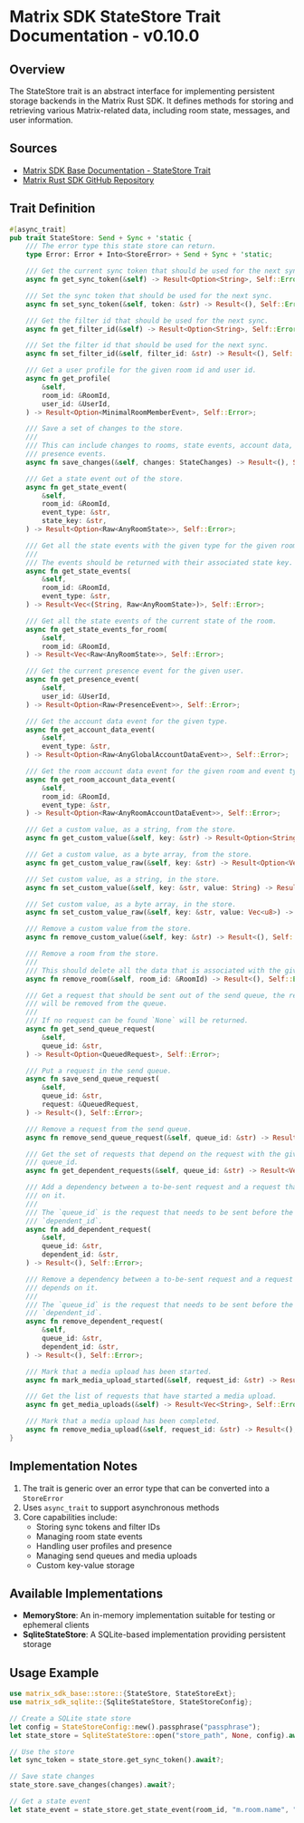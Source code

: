 # Matrix SDK StateStore Trait Documentation - v0.10.0

## Overview

The StateStore trait is an abstract interface for implementing persistent storage backends in the Matrix Rust SDK. It defines methods for storing and retrieving various Matrix-related data, including room state, messages, and user information.

## Sources

- [Matrix SDK Base Documentation - StateStore Trait](https://docs.rs/matrix-sdk-base/0.10.0/matrix_sdk_base/store/trait.StateStore.html)
- [Matrix Rust SDK GitHub Repository](https://github.com/matrix-org/matrix-rust-sdk/blob/main/crates/matrix-sdk-base/src/store/traits.rs)

## Trait Definition

```rust
#[async_trait]
pub trait StateStore: Send + Sync + 'static {
    /// The error type this state store can return.
    type Error: Error + Into<StoreError> + Send + Sync + 'static;

    /// Get the current sync token that should be used for the next sync.
    async fn get_sync_token(&self) -> Result<Option<String>, Self::Error>;

    /// Set the sync token that should be used for the next sync.
    async fn set_sync_token(&self, token: &str) -> Result<(), Self::Error>;

    /// Get the filter id that should be used for the next sync.
    async fn get_filter_id(&self) -> Result<Option<String>, Self::Error>;

    /// Set the filter id that should be used for the next sync.
    async fn set_filter_id(&self, filter_id: &str) -> Result<(), Self::Error>;

    /// Get a user profile for the given room id and user id.
    async fn get_profile(
        &self,
        room_id: &RoomId,
        user_id: &UserId,
    ) -> Result<Option<MinimalRoomMemberEvent>, Self::Error>;

    /// Save a set of changes to the store.
    ///
    /// This can include changes to rooms, state events, account data, and
    /// presence events.
    async fn save_changes(&self, changes: StateChanges) -> Result<(), Self::Error>;

    /// Get a state event out of the store.
    async fn get_state_event(
        &self,
        room_id: &RoomId,
        event_type: &str,
        state_key: &str,
    ) -> Result<Option<Raw<AnyRoomState>>, Self::Error>;

    /// Get all the state events with the given type for the given room.
    ///
    /// The events should be returned with their associated state key.
    async fn get_state_events(
        &self,
        room_id: &RoomId,
        event_type: &str,
    ) -> Result<Vec<(String, Raw<AnyRoomState>)>, Self::Error>;

    /// Get all the state events of the current state of the room.
    async fn get_state_events_for_room(
        &self,
        room_id: &RoomId,
    ) -> Result<Vec<Raw<AnyRoomState>>, Self::Error>;

    /// Get the current presence event for the given user.
    async fn get_presence_event(
        &self,
        user_id: &UserId,
    ) -> Result<Option<Raw<PresenceEvent>>, Self::Error>;

    /// Get the account data event for the given type.
    async fn get_account_data_event(
        &self,
        event_type: &str,
    ) -> Result<Option<Raw<AnyGlobalAccountDataEvent>>, Self::Error>;

    /// Get the room account data event for the given room and event type.
    async fn get_room_account_data_event(
        &self,
        room_id: &RoomId,
        event_type: &str,
    ) -> Result<Option<Raw<AnyRoomAccountDataEvent>>, Self::Error>;

    /// Get a custom value, as a string, from the store.
    async fn get_custom_value(&self, key: &str) -> Result<Option<String>, Self::Error>;

    /// Get a custom value, as a byte array, from the store.
    async fn get_custom_value_raw(&self, key: &str) -> Result<Option<Vec<u8>>, Self::Error>;

    /// Set custom value, as a string, in the store.
    async fn set_custom_value(&self, key: &str, value: String) -> Result<(), Self::Error>;

    /// Set custom value, as a byte array, in the store.
    async fn set_custom_value_raw(&self, key: &str, value: Vec<u8>) -> Result<(), Self::Error>;

    /// Remove a custom value from the store.
    async fn remove_custom_value(&self, key: &str) -> Result<(), Self::Error>;

    /// Remove a room from the store.
    ///
    /// This should delete all the data that is associated with the given room.
    async fn remove_room(&self, room_id: &RoomId) -> Result<(), Self::Error>;

    /// Get a request that should be sent out of the send queue, the request
    /// will be removed from the queue.
    ///
    /// If no request can be found `None` will be returned.
    async fn get_send_queue_request(
        &self,
        queue_id: &str,
    ) -> Result<Option<QueuedRequest>, Self::Error>;

    /// Put a request in the send queue.
    async fn save_send_queue_request(
        &self,
        queue_id: &str,
        request: &QueuedRequest,
    ) -> Result<(), Self::Error>;

    /// Remove a request from the send queue.
    async fn remove_send_queue_request(&self, queue_id: &str) -> Result<(), Self::Error>;

    /// Get the set of requests that depend on the request with the given
    /// queue_id.
    async fn get_dependent_requests(&self, queue_id: &str) -> Result<Vec<String>, Self::Error>;

    /// Add a dependency between a to-be-sent request and a request that depends
    /// on it.
    ///
    /// The `queue_id` is the request that needs to be sent before the
    /// `dependent_id`.
    async fn add_dependent_request(
        &self,
        queue_id: &str,
        dependent_id: &str,
    ) -> Result<(), Self::Error>;

    /// Remove a dependency between a to-be-sent request and a request that
    /// depends on it.
    ///
    /// The `queue_id` is the request that needs to be sent before the
    /// `dependent_id`.
    async fn remove_dependent_request(
        &self,
        queue_id: &str,
        dependent_id: &str,
    ) -> Result<(), Self::Error>;

    /// Mark that a media upload has been started.
    async fn mark_media_upload_started(&self, request_id: &str) -> Result<(), Self::Error>;

    /// Get the list of requests that have started a media upload.
    async fn get_media_uploads(&self) -> Result<Vec<String>, Self::Error>;

    /// Mark that a media upload has been completed.
    async fn remove_media_upload(&self, request_id: &str) -> Result<(), Self::Error>;
}
```

## Implementation Notes

1. The trait is generic over an error type that can be converted into a `StoreError`
2. Uses `async_trait` to support asynchronous methods
3. Core capabilities include:
   - Storing sync tokens and filter IDs
   - Managing room state events
   - Handling user profiles and presence
   - Managing send queues and media uploads
   - Custom key-value storage

## Available Implementations

- **MemoryStore**: An in-memory implementation suitable for testing or ephemeral clients
- **SqliteStateStore**: A SQLite-based implementation providing persistent storage

## Usage Example

```rust
use matrix_sdk_base::store::{StateStore, StateStoreExt};
use matrix_sdk_sqlite::{SqliteStateStore, StateStoreConfig};

// Create a SQLite state store
let config = StateStoreConfig::new().passphrase("passphrase");
let state_store = SqliteStateStore::open("store_path", None, config).await?;

// Use the store
let sync_token = state_store.get_sync_token().await?;

// Save state changes
state_store.save_changes(changes).await?;

// Get a state event
let state_event = state_store.get_state_event(room_id, "m.room.name", "").await?;
```